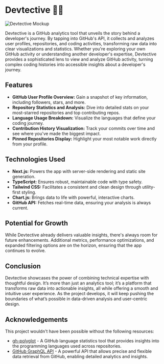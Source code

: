 # Devtective 🕵️‍♂️

![Devtective Mockup](/public/images/mockup.png)

Devtective is a GitHub analytics tool that unveils the story behind a developer's journey. By tapping into GitHub's API, it collects and analyzes user profiles, repositories, and coding activities, transforming raw data into clear visualizations and statistics. Whether you're exploring your own GitHub activity or understanding another developer's expertise, Devtective provides a sophisticated lens to view and analyze GitHub activity, turning complex coding histories into accessible insights about a developer's journey.

## Features

- **GitHub User Profile Overview:** Gain a snapshot of key information, including followers, stars, and more.
- **Repository Statistics and Analysis:** Dive into detailed stats on your most-starred repositories and top contributing repos.
- **Language Usage Breakdown:** Visualize the languages that define your coding journey.
- **Contribution History Visualization:** Track your commits over time and see where you've made the biggest impact.
- **Pinned Repositories Display:** Highlight your most notable work directly from your profile.

## Technologies Used

- **Next.js:** Powers the app with server-side rendering and static site generation.
- **TypeScript:** Ensures robust, maintainable code with type safety.
- **Tailwind CSS:** Facilitates a consistent and clean design through utility-first styling.
- **Chart.js:** Brings data to life with powerful, interactive charts.
- **GitHub API:** Fetches real-time data, ensuring your analysis is always current.

## Potential for Growth

While Devtective already delivers valuable insights, there's always room for future enhancements. Additional metrics, performance optimizations, and expanded filtering options are on the horizon, ensuring that the app continues to evolve.

## Conclusion

Devtective showcases the power of combining technical expertise with thoughtful design. It’s more than just an analytics tool; it’s a platform that transforms raw data into actionable insights, all while offering a smooth and intuitive user experience. As the project develops, it will keep pushing the boundaries of what’s possible in data-driven analysis and user-centric design.

## Acknowledgements

This project wouldn't have been possible without the following resources:

- [gh-polyglot](https://www.npmjs.com/package/gh-polyglot) - A GitHub language statistics tool that provides insights into the programming languages used across repositories.
- [GitHub GraphQL API](https://docs.github.com/en/graphql) - A powerful API that allows precise and flexible data retrieval from GitHub, enabling detailed analytics and insights.
